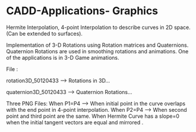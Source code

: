 # CADD-Applications- Graphics

Hermite Interpolation, 4-point Interpolation to describe curves in 2D space.
(Can be extended to surfaces).

Implementation of 3-D Rotations using Rotation matrices and Quaternions. 
Quaternion Rotations are used in smoothing rotations and animations. One of the applications is in 3-D Game animations.

File :

rotation3D_50120433 --> Rotations in 3D...

quaternion3D_50120433 --> Quaternion Rotations...

Three PNG Files: 
When P1=P4 --> When initial point in the curve overlaps with the end point in 4-point interpolation.
When P2=P4 --> When second point and third point are the same.
When Hermite Curve has a slope=0 when the initial tangent vectors are equal and mirrored .
